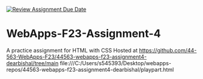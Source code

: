 [![Review Assignment Due Date](https://classroom.github.com/assets/deadline-readme-button-24ddc0f5d75046c5622901739e7c5dd533143b0c8e959d652212380cedb1ea36.svg)](https://classroom.github.com/a/4tKarLeg)
# WebApps-F23-Assignment-4
A practice assignment for HTML with CSS
Hosted at 
https://github.com/44-563-WebApps-F23/44563-webapps-f23-assignment4-dearbishal/tree/main
file:///C:/Users/s545393/Desktop/webapps-repos/44563-webapps-f23-assignment4-dearbishal/playpart.html
